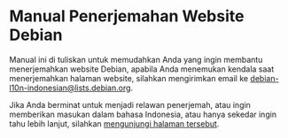 Manual Penerjemahan Website Debian
==================================

Manual ini di tuliskan untuk memudahkan Anda yang ingin membantu menerjemahkan website Debian, 
apabila Anda menemukan kendala saat menerjemahkan halaman website, silahkan mengirimkan email 
ke [debian-l10n-indonesian@lists.debian.org](mailto:debian-l10n-indonesian@lists.debian.org).

Jika Anda berminat untuk menjadi relawan penerjemah, atau ingin memberikan masukan dalam bahasa Indonesia, 
atau hanya sekedar ingin tahu lebih lanjut, silahkan [mengunjungi halaman tersebut](http://debian-id.alioth.debian.org/ "IDDP Homepage").

